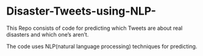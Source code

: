 # Disaster-Tweets-using-NLP-

This Repo consists of code for predicting which Tweets are about real disasters and which one’s aren’t.

The code uses NLP(natural language processing) techniques for predicting.
